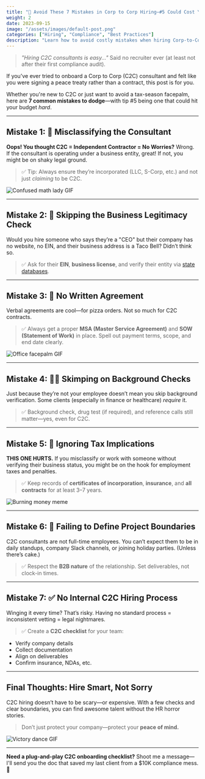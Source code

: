 ```yaml
---
title: "💸 Avoid These 7 Mistakes in Corp to Corp Hiring—#5 Could Cost You Thousands"
weight: 2
date: 2023-09-15
image: "/assets/images/default-post.png"
categories: ["Hiring", "Compliance", "Best Practices"]
description: "Learn how to avoid costly mistakes when hiring Corp-to-Corp consultants. From misclassification to tax implications, these tips will save you time and money."
---
```


> _"Hiring C2C consultants is easy..."_
Said no recruiter ever (at least not after their first compliance audit).

If you’ve ever tried to onboard a Corp to Corp (C2C) consultant and felt like you were signing a peace treaty rather than a contract, this post is for you.

Whether you're new to C2C or just want to avoid a tax-season facepalm, here are **7 common mistakes to dodge**—with tip #5 being one that could hit your budget _hard_.

---

## Mistake 1: 📄 Misclassifying the Consultant

**Oops! You thought C2C = Independent Contractor = No Worries?**
Wrong. If the consultant is operating under a business entity, great! If not, you might be on shaky legal ground.

> ✅ Tip: Always ensure they’re incorporated (LLC, S-Corp, etc.) and not just _claiming_ to be C2C.

![Confused math lady GIF](https://media.giphy.com/media/3o6ZtaO9BZHcOjmErm/giphy.gif)

---

## Mistake 2: 🧾 Skipping the Business Legitimacy Check

Would you hire someone who says they’re a "CEO" but their company has no website, no EIN, and their business address is a Taco Bell?
Didn’t think so.

> ✅ Ask for their **EIN**, **business license**, and verify their entity via [state databases](https://www.sba.gov).

---

## Mistake 3: 🚫 No Written Agreement

Verbal agreements are cool—for pizza orders. Not so much for C2C contracts.

> ✅ Always get a proper **MSA (Master Service Agreement)** and **SOW (Statement of Work)** in place. Spell out payment terms, scope, and end date clearly.

![Office facepalm GIF](https://media.giphy.com/media/l3vR85PnGsBwu1PFK/giphy.gif)

---

## Mistake 4: 🕵️‍♂️ Skimping on Background Checks

Just because they’re not your employee doesn’t mean you skip background verification. Some clients (especially in finance or healthcare) _require_ it.

> ✅ Background check, drug test (if required), and reference calls still matter—yes, even for C2C.

---

## Mistake 5: 💸 Ignoring Tax Implications

**THIS ONE HURTS.**
If you misclassify or work with someone without verifying their business status, you might be on the hook for employment taxes and penalties.

> ✅ Keep records of **certificates of incorporation**, **insurance**, and **all contracts** for at least 3–7 years.

![Burning money meme](https://media.giphy.com/media/j2mYgx5iE3KqY/giphy.gif)

---

## Mistake 6: 🛑 Failing to Define Project Boundaries

C2C consultants are not full-time employees. You can’t expect them to be in daily standups, company Slack channels, or joining holiday parties. (Unless there’s cake.)

> ✅ Respect the **B2B nature** of the relationship. Set deliverables, not clock-in times.

---

## Mistake 7: ✅ No Internal C2C Hiring Process

Winging it every time? That’s risky.
Having no standard process = inconsistent vetting = legal nightmares.

> ✅ Create a **C2C checklist** for your team:

- Verify company details
- Collect documentation
- Align on deliverables
- Confirm insurance, NDAs, etc.

---

## Final Thoughts: Hire Smart, Not Sorry

C2C hiring doesn’t have to be scary—or expensive. With a few checks and clear boundaries, you can find awesome talent without the HR horror stories.

> Don’t just protect your company—protect your **peace of mind.**

![Victory dance GIF](https://media.giphy.com/media/5GoVLqeAOo6PK/giphy.gif)

---

**Need a plug-and-play C2C onboarding checklist?**
Shoot me a message—I'll send you the doc that saved my last client from a $10K compliance mess. 👀
